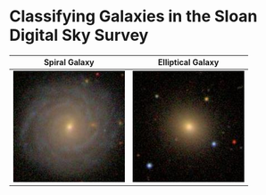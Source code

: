 # Classifying Galaxies in the Sloan Digital Sky Survey


Spiral Galaxy             |  Elliptical Galaxy
:-------------------------:|:-------------------------:
![](./images/img_587724649793716359.png)  |  ![](./images/img_587730848498712762.png)






